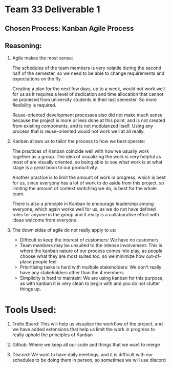 # **Team 33 Deliverable 1**

## **Chosen Process**: Kanban Agile Process

## **Reasoning**:
1) Agile makes the most sense:

   The schedules of the team members is very volatile during the second half of the semester, so we need to be able to change requirements and expectations on the fly.

   Creating a plan for the next few days, up to a week, would not work well for us as it requires a level of dedication and time allocation that cannot be promised from university students in their last semester. So more flexibility is required.

   Reuse-oriented development processes also did not make much sense because the project is more or less done at this point, and is not created from existing components, and is not modularized itself. Using any process that is reuse-oriented would not work well at all really.

2) Kanban allows us to tailor the process to how we best operate:
   
   The practices of Kanban coincide well with how we usually work together as a group. The idea of visualizing the work is very helpful as most of are visually oriented, so being able to see what work is at what stage is a great boon to our productivity.
   
   Another practice is to limit the amount of work in progress, which is best for us, since everyone has a lot of work to do aside from this project, so limiting the amount of context switching we do, is best for the whole team.

   There is also a principle in Kanban to encourage leadership among everyone, which again works well for us, as we do not have defined roles for anyone in the group and it really is a collaborative effort with ideas welcome from everyone.

3) The down sides of agile do not really apply to us:
   
   * Difficult to keep the interest of customers: We have no customers
   * Team members may be unsuited to the intense involvement: This is where the kanban nature of our process comes into play, as people choose what they are most suited too, so we minimize how out-of-place people feel
   * Prioritising tasks is hard with multiple stakeholders: We don't really have any stakeholders other than the 4 members
   * Simplicity is hard to maintain: We are using kanban for this purpose, as with kanban it is very clean to begin with and you do not clutter things up.

# Tools Used:

1) Trello Board: This will help us visualize the workflow of the project, and we have added extensions that help us limit the work in progress to really uphold the principles of Kanban

2) Github: Where we keep all our code and things that we want to merge

3) Discord: We want to have daily meetings, and it is difficult with our schedules to be doing them in person, so sometimes we will use discord